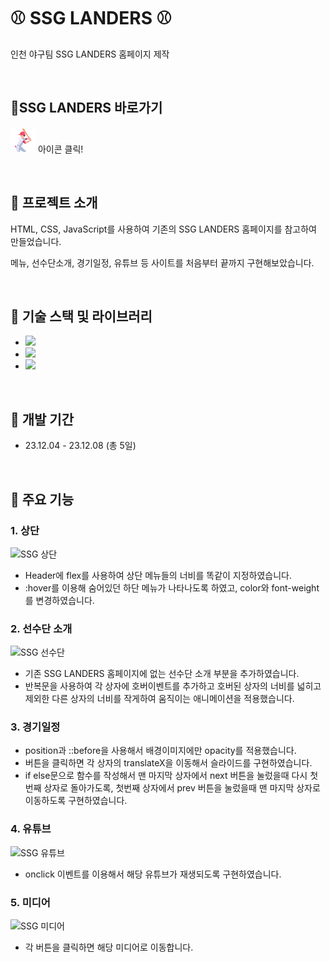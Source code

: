 # &#9918; SSG LANDERS &#9918;

인천 야구팀 SSG LANDERS 홈페이지 제작

<br>


## &#128204;SSG LANDERS 바로가기

[<img src="./SSG-icon.png" width="40" height="40">](https://soyeon1221.github.io/SSG-LANDERS) 아이콘 클릭!

<br>


## &#128204; 프로젝트 소개

HTML, CSS, JavaScript를 사용하여 기존의 SSG LANDERS 홈페이지를 참고하여 만들었습니다.

메뉴, 선수단소개, 경기일정, 유튜브 등 사이트를 처음부터 끝까지 구현해보았습니다. 

<br>


## &#128204; 기술 스택 및 라이브러리

- <img src="https://img.shields.io/badge/JavaScript-ECD53F?style=flat-square&logo=JavaScript&logoColor=white"/>
- <img src="https://img.shields.io/badge/HTML5-F46D01?style=flat-square&logo=HTML5&logoColor=white"/>
- <img src="https://img.shields.io/badge/CSS3-2490D7?style=flat-square&logo=CSS3&logoColor=white"/>

<br>


## &#128204; 개발 기간

- 23.12.04 - 23.12.08 (총 5일)

<br>


## &#128204; 주요 기능

### 1. 상단
![SSG 상단](https://github.com/soyeon1221/SSG-LANDERS/assets/121142418/ef44840c-186c-46ed-a4a6-446439e7a259)
- Header에 flex를 사용하여 상단 메뉴들의 너비를 똑같이 지정하였습니다.
- :hover를 이용해 숨어있던 하단 메뉴가 나타나도록 하였고, color와 font-weight를 변경하였습니다.
### 2. 선수단 소개
![SSG 선수단](https://github.com/soyeon1221/SSG-LANDERS/assets/121142418/03adb73f-b186-4a90-a43e-9bf89387a23f)
- 기존 SSG LANDERS 홈페이지에 없는 선수단 소개 부분을 추가하였습니다.
- 반복문을 사용하여 각 상자에 호버이벤트를 추가하고 호버된 상자의 너비를 넓히고 제외한 다른 상자의 너비를 작게하여 움직이는 애니메이션을 적용했습니다.
### 3. 경기일정
- position과 ::before을 사용해서 배경이미지에만 opacity를 적용했습니다.
- 버튼을 클릭하면 각 상자의 translateX을 이동해서 슬라이드를 구현하였습니다.
- if else문으로 함수를 작성해서 맨 마지막 상자에서 next 버튼을 눌렀을때 다시 첫번째 상자로 돌아가도록, 첫번째 상자에서 prev 버튼을 눌렀을때 맨 마지막 상자로 이동하도록 구현하였습니다.
### 4. 유튜브
![SSG 유튜브](https://github.com/soyeon1221/SSG-LANDERS/assets/121142418/48283e83-ca0a-4627-8759-dfc901055dcd)
- onclick 이벤트를 이용해서 해당 유튜브가 재생되도록 구현하였습니다.
### 5. 미디어
![SSG 미디어](https://github.com/soyeon1221/SSG-LANDERS/assets/121142418/5b772de1-706a-4bfb-8d5f-5b7c447e970c)
- 각 버튼을 클릭하면 해당 미디어로 이동합니다.

<br>


